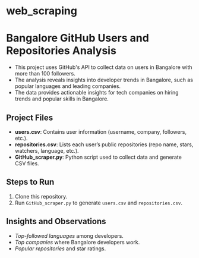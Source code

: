 # web_scraping

# Bangalore GitHub Users and Repositories Analysis

- This project uses GitHub's API to collect data on users in Bangalore with more than 100 followers.
- The analysis reveals insights into developer trends in Bangalore, such as popular languages and leading companies.
- The data provides actionable insights for tech companies on hiring trends and popular skills in Bangalore.

## Project Files

- **users.csv**: Contains user information (username, company, followers, etc.).
- **repositories.csv**: Lists each user’s public repositories (repo name, stars, watchers, language, etc.).
- **GitHub_scraper.py**: Python script used to collect data and generate CSV files.

## Steps to Run

1. Clone this repository.
2. Run `GitHub_scraper.py` to generate `users.csv` and `repositories.csv`.

## Insights and Observations
- *Top-followed languages* among developers.
- *Top companies* where Bangalore developers work.
- *Popular repositories* and star ratings.


